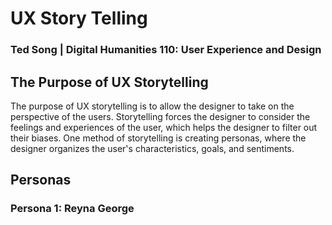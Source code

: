 # UX Story Telling
### Ted Song | Digital Humanities 110: User Experience and Design

## The Purpose of UX Storytelling
The purpose of UX storytelling is to allow the designer to take on the perspective of the users.
Storytelling forces the designer to consider the feelings and experiences of the user, which helps the designer to filter out their biases.
One method of storytelling is creating personas, where the designer organizes the user's characteristics, goals, and sentiments.

## Personas
### Persona 1: Reyna George
